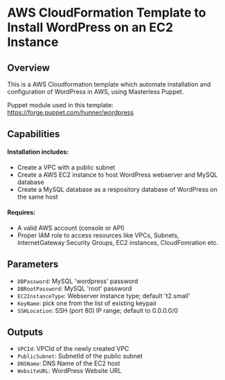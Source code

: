# AWS CloudFormation Template to Install WordPress on an EC2 Instance

## Overview

This is a AWS Cloudformation template which automate installation and configuration of WordPress in AWS, using Masterless Puppet.

Puppet module used in this template: https://forge.puppet.com/hunner/wordpress

## Capabilities

#### Installation includes:

- Create a VPC with a public subnet
- Create a AWS EC2 instance to host WordPress webserver and MySQL database
- Create a MySQL database as a respository database of WordPress on the same host


#### Requires:

- A valid AWS account (console or API)
- Proper IAM role to access resources like VPCs, Subnets, InternetGateway Security Groups, EC2 instances, CloudFomration etc.


## Parameters
- `DBPassword`: MySQL 'wordpress' password
- `DBRootPassword`: MySQL 'root' password
- `EC2InstanceType`: Webserver instance type; default 't2.small'
- `KeyName`: pick one from the list of existing keypair
- `SSHLocation`: SSH (port 80) IP range; default to 0.0.0.0/0

## Outputs
- `VPCId`: VPCId of the newly created VPC
- `PublicSubnet`: SubnetId of the public subnet
- `DNSName`: DNS Name of the EC2 host
- `WebsiteURL`: WordPress Website URL
